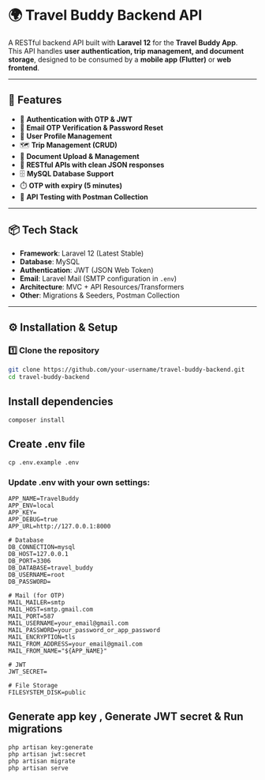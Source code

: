 # 🌍 Travel Buddy Backend API

A RESTful backend API built with **Laravel 12** for the **Travel Buddy App**.  
This API handles **user authentication, trip management, and document storage**, designed to be consumed by a **mobile app (Flutter)** or **web frontend**.

---

## 🚀 Features
- 🔑 **Authentication with OTP & JWT**
- 📧 **Email OTP Verification & Password Reset**
- 👤 **User Profile Management**
- 🗺️ **Trip Management (CRUD)**
- 📂 **Document Upload & Management**
- 📡 **RESTful APIs with clean JSON responses**
- 🗄️ **MySQL Database Support**
- ⏱️ **OTP with expiry (5 minutes)**
- 🧪 **API Testing with Postman Collection**

---

## 📦 Tech Stack
- **Framework**: Laravel 12 (Latest Stable)
- **Database**: MySQL
- **Authentication**: JWT (JSON Web Token)
- **Email**: Laravel Mail (SMTP configuration in `.env`)
- **Architecture**: MVC + API Resources/Transformers
- **Other**: Migrations & Seeders, Postman Collection

---

## ⚙️ Installation & Setup

### 1️⃣ Clone the repository
```bash
git clone https://github.com/your-username/travel-buddy-backend.git
cd travel-buddy-backend
```
##  Install dependencies
```
composer install
```
## Create .env file
```
cp .env.example .env
```

### Update .env with your own settings:
```
APP_NAME=TravelBuddy
APP_ENV=local
APP_KEY=
APP_DEBUG=true
APP_URL=http://127.0.0.1:8000

# Database
DB_CONNECTION=mysql
DB_HOST=127.0.0.1
DB_PORT=3306
DB_DATABASE=travel_buddy
DB_USERNAME=root
DB_PASSWORD=

# Mail (for OTP)
MAIL_MAILER=smtp
MAIL_HOST=smtp.gmail.com
MAIL_PORT=587
MAIL_USERNAME=your_email@gmail.com
MAIL_PASSWORD=your_password_or_app_password
MAIL_ENCRYPTION=tls
MAIL_FROM_ADDRESS=your_email@gmail.com
MAIL_FROM_NAME="${APP_NAME}"

# JWT
JWT_SECRET=

# File Storage
FILESYSTEM_DISK=public
```

## Generate app key , Generate JWT secret & Run migrations
```
php artisan key:generate
php artisan jwt:secret
php artisan migrate
php artisan serve
```
